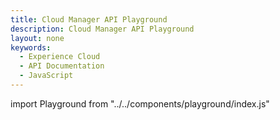```yaml
---
title: Cloud Manager API Playground
description: Cloud Manager API Playground
layout: none
keywords:
  - Experience Cloud
  - API Documentation
  - JavaScript
--- 
```


import Playground from "../../components/playground/index.js"

<Playground />
